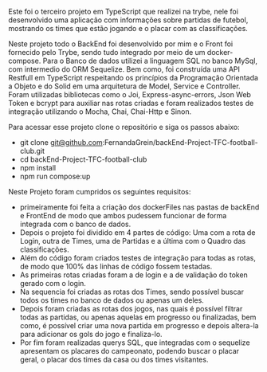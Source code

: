 Este foi o terceiro projeto em TypeScript que realizei na trybe, nele foi desenvolvido uma 
aplicação com informações sobre partidas de futebol, mostrando os times que estão jogando e o placar com as classificações.

Neste projeto todo o BackEnd foi desenvolvido por mim e o Front foi fornecido pelo Trybe, sendo tudo integrado por meio de um docker-compose. 
Para o Banco de dados utilizei a linguagem SQL no banco MySql, com intermedio do ORM Sequelize. Bem como, foi construída uma API Restfull em TypeScript respeitando os princípios da Programação Orientada a Objeto e do Solid em uma arquitetura de Model, Service e Controller. 
Foram utilizadas bibliotecas como o Joi, Express-async-errors, Json Web Token e bcrypt para auxiliar nas rotas criadas e foram realizados testes de integração utilizando o Mocha, Chai, Chai-Http e Sinon.

Para acessar esse projeto clone o repositório e siga os passos abaixo:
 - git clone git@github.com:FernandaGrein/backEnd-Project-TFC-football-club.git
 - cd backEnd-Project-TFC-football-club
 - npm install 
 - npm run compose:up


Neste Projeto foram cumpridos os seguintes requisitos: 
- primeiramente foi feita a criação dos dockerFiles nas pastas de backEnd e FrontEnd de modo que ambos pudessem funcionar de forma integrada com o banco de dados.
- Depois o projeto foi dividido em 4 partes de código: Uma com a rota de Login, outra de Times, uma de Partidas e a última com o Quadro das classificações.
- Além do código foram criados testes de integração para todas as rotas, de modo que 100% das linhas de código fossem testadas.
- As primeiras rotas criadas foram a de login e a de validação do token gerado com o login.
- Na sequencia foi criadas as rotas dos Times, sendo possível buscar todos os times no banco de dados ou apenas um deles.
- Depois foram criadas as rotas dos jogos, nas quais é possível filtrar todas as partidas, ou apenas aquelas em progresso ou finalizadas, bem como, é possível criar uma nova partida em progresso e depois altera-la para adicionar os gols do jogo e finaliza-lo.
- Por fim foram realizadas querys SQL, que integradas com o sequelize apresentam os placares do campeonato, podendo buscar o placar geral, o placar dos times da casa ou dos times visitantes.
